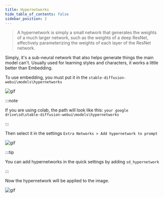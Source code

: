```yaml
---
title: Hypernetworks
hide_table_of_contents: false
sidebar_position: 2
---
```

>A hypernetwork is simply a small network that generates the weights of a much larger network, such as the weights of a deep ResNet, effectively parameterizing the weights of each layer of the ResNet network.

Simply, it's a sub-neural network that also helps generate things the main model can't. Usually used for learning styles and characters, it works a little better than Embedding.

To use embedding, you must put it in the `stable-diffusion-webui\models\hypernetworks`

![gif](https://i.imgur.com/YjrFLMo.gif)

:::note

If you are using colab, the path will look like this: `your google drive\sd\stable-diffusion-webui\models\hypernetworks`

:::


Then select it in the settings `Extra Networks > Add hypernetwork to prompt`

![gif](https://i.imgur.com/6P2eC0U.png)

:::tip

You can add hypernetworks in the quick settings by adding `sd_hypernetwork`

:::

Now the hypernetwork will be applied to the image.

![gif](https://i.imgur.com/bp4TALK.gif)
